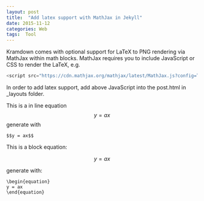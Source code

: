 ```yaml
---
layout: post
title:  "Add latex support with MathJax in Jekyll"
date: 2015-11-12
categories: Web
tags:  Tool
---
```


Kramdown comes with optional support for LaTeX to PNG rendering via MathJax within math blocks. MathJax requires you to include JavaScript or CSS to render the LaTeX, e.g.

```javascript
<script src="https://cdn.mathjax.org/mathjax/latest/MathJax.js?config=TeX-AMS-MML_HTMLorMML" type="text/javascript"></script>
```

In order to add latex support, add above JavaScript into the post.html in _layouts folder.

This is a in line equation $$y = ax$$ generate with

```
$$y = ax$$
```

This is a block equation:

$$
\begin{equation}
y = ax
\end{equation}
$$

generate with:
```
\begin{equation}
y = ax
\end{equation}
```